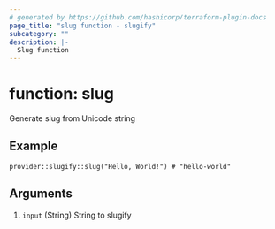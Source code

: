 ```yaml
---
# generated by https://github.com/hashicorp/terraform-plugin-docs
page_title: "slug function - slugify"
subcategory: ""
description: |-
  Slug function
---
```


# function: slug

Generate slug from Unicode string

## Example

```text
provider::slugify::slug("Hello, World!") # "hello-world"
```

## Arguments

<!-- arguments generated by tfplugindocs -->
1. `input` (String) String to slugify

